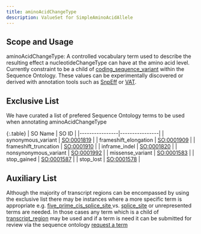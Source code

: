 ```yaml
---
title: aminoAcidChangeType
description: ValueSet for SimpleAminoAcidAllele 
---
```


Scope and Usage
---------------

aminoAcidChangeType: A controlled vocabulary term used to describe the resulting effect a nucleotideChangeType can have at the amino acid level.  Currently constraint to be a child of [coding_sequence_variant](http://www.sequenceontology.org/browser/current_svn/term/SO:0001580) within the Sequence Ontology.  These values can be experimentally discovered or derived with annotation tools such as [SnpEff](http://snpeff.sourceforge.net/) or [VAT](http://www.yandell-lab.org/software/vaast.html).


Exclusive List
--------------
We have curated a list of prefered Sequence Ontology terms to be used when annotating aminoAcidChangeType

{:.table}
| SO Name | SO ID | 
|----------------|----------------|
| synonymous_variant | [SO:0001819](http://www.sequenceontology.org/browser/current_svn/term/SO:0001819) |
| frameshift_elongation | [SO:0001909](http://www.sequenceontology.org/browser/current_svn/term/SO:0001909) |
| frameshift_truncation | [SO:0001910](http://www.sequenceontology.org/browser/current_svn/term/SO:0001910) |
| inframe_indel | [SO:0001820](http://www.sequenceontology.org/browser/current_svn/term/SO:0001820) |
| nonsynonymous_variant | [SO:0001992](http://www.sequenceontology.org/browser/current_svn/term/SO:0001992) |
| missense_variant | [SO:0001583](http://www.sequenceontology.org/browser/current_svn/term/SO:0001583) |
| stop_gained | [SO:0001587](http://www.sequenceontology.org/browser/current_svn/term/SO:0001587) |
| stop_lost | [SO:0001578](http://www.sequenceontology.org/browser/current_svn/term/SO:0001578) |


Auxiliary List
------------------

Although the majority of transcript regions can be encompassed by using the exclusive list there may be instances where a more specific term is appropriate
e.g. [five_prime_cis_splice_site
]( http://www.sequenceontology.org/browser/current_svn/term/SO:0000163) vs. [splice_site](http://www.sequenceontology.org/browser/current_svn/term/SO:0000162) or unrepresented terms are needed. In those cases any term which is a child of [transcript_region]( http://www.sequenceontology.org/browser/current_svn/term/SO:0000833) may be used and if a term is need it can be submitted for review via the sequence ontology [request a term]( http://sourceforge.net/p/song/term-tracker/)




